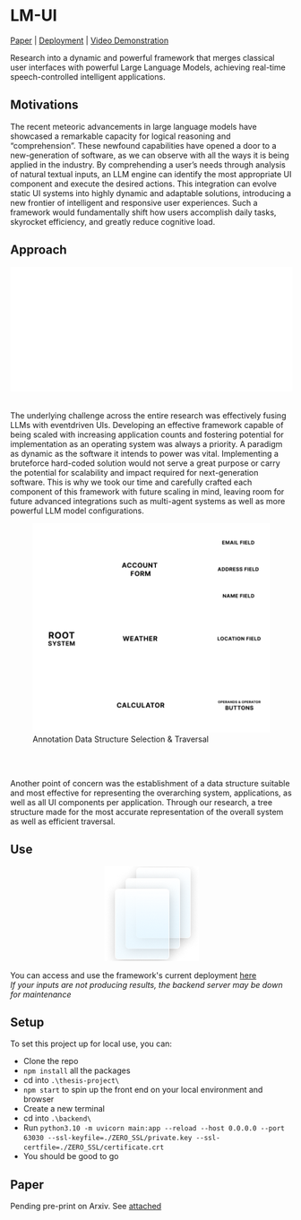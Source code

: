 # LM-UI

[Paper](https://arxiv.org/) | [Deployment](https://thesisproject.mekaelwasti.com/) | [Video Demonstration](https://www.youtube.com/watch?v=-Lc2TnxeEPA&t=330s)

Research into a dynamic and powerful framework that merges classical user interfaces with powerful Large Language Models, achieving real-time speech-controlled intelligent applications.

## Motivations

The recent meteoric advancements in large language
models have showcased a remarkable capacity
for logical reasoning and “comprehension”.
These newfound capabilities have opened a door
to a new-generation of software, as we can observe
with all the ways it is being applied in
the industry. By comprehending a user’s needs through analysis
of natural textual inputs, an LLM engine can
identify the most appropriate UI component and
execute the desired actions. This integration can
evolve static UI systems into highly dynamic and
adaptable solutions, introducing a new frontier of
intelligent and responsive user experiences. Such
a framework would fundamentally shift how users
accomplish daily tasks, skyrocket efficiency, and
greatly reduce cognitive load.

## Approach

<div align="center">
  <img src="https://github.com/MekaelWasti/LM-UI-Thesis-Project/blob/main/Paper/Figure%201_2.png" alt="LLM Engine Diagram">
</div>

<br>

The underlying challenge across the entire research
was effectively fusing LLMs with eventdriven
UIs. Developing an effective framework
capable of being scaled with increasing application
counts and fostering potential for implementation
as an operating system was always a
priority. A paradigm as dynamic as the software it
intends to power was vital. Implementing a bruteforce
hard-coded solution would not serve a great
purpose or carry the potential for scalability and
impact required for next-generation software. This
is why we took our time and carefully crafted
each component of this framework with future
scaling in mind, leaving room for future advanced
integrations such as multi-agent systems as well
as more powerful LLM model configurations.


<figure>
  <img src="https://github.com/MekaelWasti/LM-UI-Thesis-Project/blob/main/Paper/Tree%20Structure_2.png" alt="Tree Structure">
  <figcaption>Annotation Data Structure Selection & Traversal</figcaption>
</figure>

<br>
<br>

Another point of concern was the establishment
of a data structure suitable and most effective for
representing the overarching system, applications,
as well as all UI components per application.
Through our research, a tree structure made for the
most accurate representation of the overall system
as well as efficient traversal.

## Use


<div align="center">
  <img src="https://github.com/MekaelWasti/LM-UI-Thesis-Project/blob/main/Paper/favicon.png" alt="LM-UI Logo">
</div>

You can access and use the framework's current deployment [here](https://thesisproject.mekaelwasti.com/)
<br>
*If your inputs are not producing results, the backend server may be down for maintenance* 


## Setup
To set this project up for local use, you can: 

- Clone the repo
- ```npm install``` all the packages
- cd into ```.\thesis-project\```
- ```npm start``` to spin up the front end on your local environment and browser
- Create a new terminal
- cd into ```.\backend\```
- Run ```python3.10 -m uvicorn main:app --reload --host 0.0.0.0 --port 63030 --ssl-keyfile=./ZERO_SSL/private.key --ssl-certfile=./ZERO_SSL/certificate.crt```
- You should be good to go


## Paper

Pending pre-print on Arxiv. See [attached](https://arxiv.org/)
